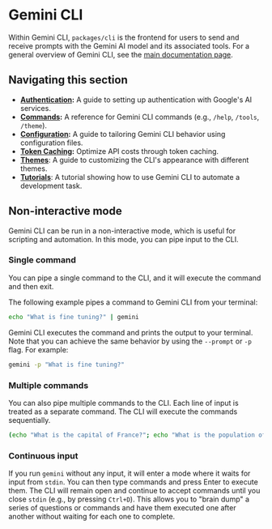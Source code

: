 # Gemini CLI

Within Gemini CLI, `packages/cli` is the frontend for users to send and receive prompts with the Gemini AI model and its associated tools. For a general overview of Gemini CLI, see the [main documentation page](../index.md).

## Navigating this section

- **[Authentication](./authentication.md):** A guide to setting up authentication with Google's AI services.
- **[Commands](./commands.md):** A reference for Gemini CLI commands (e.g., `/help`, `/tools`, `/theme`).
- **[Configuration](./configuration.md):** A guide to tailoring Gemini CLI behavior using configuration files.
- **[Token Caching](./token-caching.md):** Optimize API costs through token caching.
- **[Themes](./themes.md)**: A guide to customizing the CLI's appearance with different themes.
- **[Tutorials](tutorials.md)**: A tutorial showing how to use Gemini CLI to automate a development task.

## Non-interactive mode

Gemini CLI can be run in a non-interactive mode, which is useful for scripting and automation. In this mode, you can pipe input to the CLI.

### Single command

You can pipe a single command to the CLI, and it will execute the command and then exit.

The following example pipes a command to Gemini CLI from your terminal:

```bash
echo "What is fine tuning?" | gemini
```

Gemini CLI executes the command and prints the output to your terminal. Note that you can achieve the same behavior by using the `--prompt` or `-p` flag. For example:

```bash
gemini -p "What is fine tuning?"
```

### Multiple commands

You can also pipe multiple commands to the CLI. Each line of input is treated as a separate command. The CLI will execute the commands sequentially.

```bash
(echo "What is the capital of France?"; echo "What is the population of Paris?") | gemini
```

### Continuous input

If you run `gemini` without any input, it will enter a mode where it waits for input from `stdin`. You can then type commands and press Enter to execute them. The CLI will remain open and continue to accept commands until you close `stdin` (e.g., by pressing `Ctrl+D`). This allows you to "brain dump" a series of questions or commands and have them executed one after another without waiting for each one to complete.
